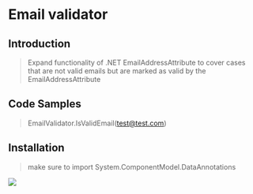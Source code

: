 # Email validator

## Introduction

>Expand functionality of .NET EmailAddressAttribute to cover cases that are not valid emails but are marked as valid by the EmailAddressAttribute 

## Code Samples

> EmailValidator.IsValidEmail(test@test.com)

## Installation

> make sure to import System.ComponentModel.DataAnnotations


[<img src="http://apps.developermedia.com/ads/github/getad?site=dm.html.net&zone=adunblock">](http://apps.developermedia.com/ads/github/clickad?site=dm.html.net&zone=adunblock)
